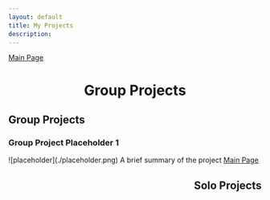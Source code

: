 ```yaml
---
layout: default
title: My Projects
description: 
---
```


<p align="center">

<a href="./index.html" class="btn">Main Page</a>

</p>

<h1 style="text-align:center">Group Projects</h1>

## Group Projects

<h3>Group Project Placeholder 1</h3>
![placeholder](./placeholder.png)
A brief summary of the project <a style="text-align:right" href="./index.html" class="btn">Main Page</a>

<h2 style="text-align:right">Solo Projects</h2>

